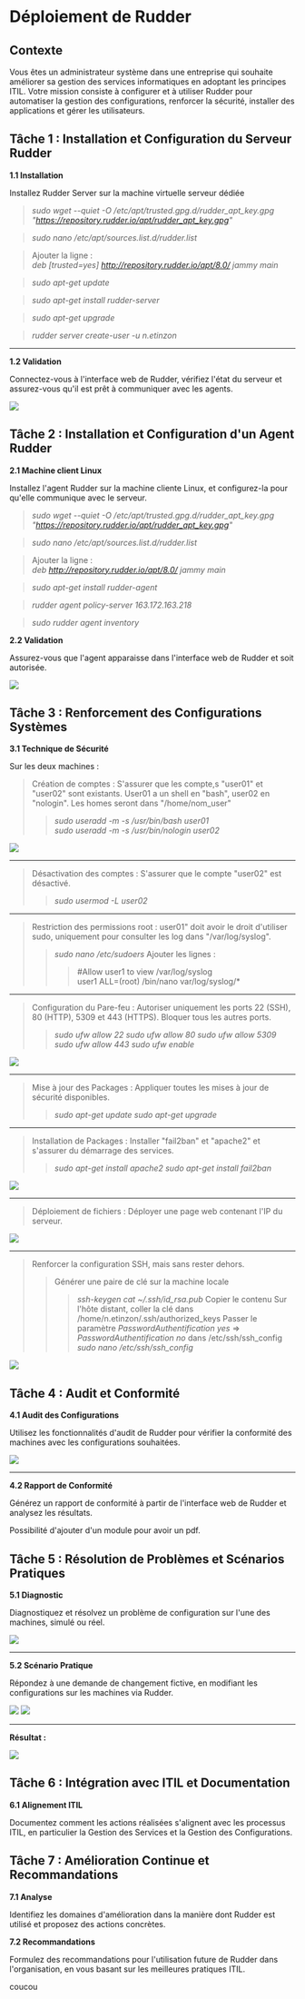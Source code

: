 # Déploiement de Rudder

## Contexte
Vous êtes un administrateur système dans une entreprise qui souhaite améliorer sa gestion des services informatiques en adoptant les principes ITIL. Votre mission consiste à configurer et à utiliser Rudder pour automatiser la gestion des configurations, renforcer la sécurité, installer des applications et gérer les utilisateurs.

## Tâche 1 : Installation et Configuration du Serveur Rudder
**1.1 Installation**

Installez Rudder Server sur la machine virtuelle serveur dédiée

>*sudo wget --quiet -O /etc/apt/trusted.gpg.d/rudder_apt_key.gpg "https://repository.rudder.io/apt/rudder_apt_key.gpg"*

>*sudo nano /etc/apt/sources.list.d/rudder.list*

>Ajouter la ligne :  
>*deb [trusted=yes] http://repository.rudder.io/apt/8.0/ jammy main*

>*sudo apt-get update*

>*sudo apt-get install rudder-server*

>*sudo apt-get upgrade*

>*rudder server create-user -u n.etinzon*

***

**1.2 Validation**

Connectez-vous à l'interface web de Rudder, vérifiez l'état du serveur et assurez-vous qu'il est prêt à communiquer avec les agents.

<img src= "https://imgur.com/wZVecz7.jpg">

## Tâche 2 : Installation et Configuration d'un Agent Rudder
**2.1 Machine client Linux**

Installez l'agent Rudder sur la machine cliente Linux, et configurez-la pour qu'elle communique avec le serveur.

>*sudo wget --quiet -O /etc/apt/trusted.gpg.d/rudder_apt_key.gpg "https://repository.rudder.io/apt/rudder_apt_key.gpg"*

>*sudo nano /etc/apt/sources.list.d/rudder.list*

>Ajouter la ligne :  
>*deb http://repository.rudder.io/apt/8.0/ jammy main*

>*sudo apt-get install rudder-agent*

>*rudder agent policy-server 163.172.163.218*

>*sudo rudder agent inventory*

**2.2 Validation**

Assurez-vous que l'agent apparaisse dans l'interface web de Rudder et soit autorisée.

<img src= "https://imgur.com/bqM7HPY.jpg">

## Tâche 3 : Renforcement des Configurations Systèmes

**3.1 Technique de Sécurité**

Sur les deux machines :

>Création de comptes : S'assurer que les compte,s "user01" et "user02" sont existants. User01 a un shell en "bash", user02 en "nologin". Les homes seront dans "/home/nom_user"
>>*sudo useradd -m -s /usr/bin/bash user01*  
>>*sudo useradd -m -s /usr/bin/nologin user02*

<img src= "https://imgur.com/H0faw0L.jpg">

***

>Désactivation des comptes : S'assurer que le compte "user02" est désactivé.
>>*sudo usermod -L user02*

***

>Restriction des permissions root : user01" doit avoir le droit d'utiliser sudo, uniquement pour consulter les log dans "/var/log/syslog".
>>*sudo nano /etc/sudoers*
>>Ajouter les lignes :
>>>&#35;Allow user1 to view /var/log/syslog  
>>>user1   ALL=(root) /bin/nano var/log/syslog/*

***

>Configuration du Pare-feu : Autoriser uniquement les ports 22 (SSH), 80 (HTTP), 5309 et 443 (HTTPS). Bloquer tous les autres ports.
>>*sudo ufw allow 22*
>>*sudo ufw allow 80*
>>*sudo ufw allow 5309*
>>*sudo ufw allow 443*
>>*sudo ufw enable*

<img src= "https://imgur.com/Ywm0KvA.jpg">

***

>Mise à jour des Packages : Appliquer toutes les mises à jour de sécurité disponibles.
>>*sudo apt-get update*
>>*sudo apt-get upgrade*

***

>Installation de Packages : Installer "fail2ban" et "apache2" et s'assurer du démarrage des services.
>>*sudo apt-get install apache2*
>>*sudo apt-get install fail2ban*

<img src= "https://imgur.com/vlSH3Ba.jpg">

***

>Déploiement de fichiers : Déployer une page web contenant l'IP du serveur.

<img src= "https://imgur.com/hGNjgYd.jpg">

***

>Renforcer la configuration SSH, mais sans rester dehors.
>>Générer une paire de clé sur la machine locale
>>>*ssh-keygen*
>>>*cat ~/.ssh/id_rsa.pub*
>>>Copier le contenu
>>>Sur l'hôte distant, coller la clé dans /home/n.etinzon/.ssh/authorized_keys
>>>Passer le paramètre *PasswordAuthentification yes* => *PasswordAuthentification no* dans /etc/ssh/ssh_config
>>>*sudo nano /etc/ssh/ssh_config*

<img src= "https://imgur.com/qFKnoLM.jpg">

## Tâche 4 : Audit et Conformité

**4.1 Audit des Configurations**

Utilisez les fonctionnalités d'audit de Rudder pour vérifier la conformité des machines avec les configurations souhaitées.

<img src= "https://imgur.com/ZTZ2Hah.jpg">

***

**4.2 Rapport de Conformité**

Générez un rapport de conformité à partir de l'interface web de Rudder et analysez les résultats.

Possibilité d'ajouter d'un module pour avoir un pdf.

## Tâche 5 : Résolution de Problèmes et Scénarios Pratiques

**5.1 Diagnostic**

Diagnostiquez et résolvez un problème de configuration sur l'une des machines, simulé ou réel.

<img src= "https://imgur.com/bzQ6n4N.jpg">

***

**5.2 Scénario Pratique**

Répondez à une demande de changement fictive, en modifiant les configurations sur les machines via Rudder.

<img src= "https://imgur.com/FBv3C2a.jpg">

<img src= "https://imgur.com/sRzv76w.jpg">
 
***

**Résultat :**

<img src= "https://imgur.com/eQ6k4sf.jpg">

## Tâche 6 : Intégration avec ITIL et Documentation

**6.1 Alignement ITIL**

Documentez comment les actions réalisées s'alignent avec les processus ITIL, en particulier la Gestion des Services et la Gestion des Configurations.

## Tâche 7 : Amélioration Continue et Recommandations

**7.1 Analyse**

Identifiez les domaines d'amélioration dans la manière dont Rudder est utilisé et proposez des actions concrètes.

**7.2 Recommandations**

Formulez des recommandations pour l'utilisation future de Rudder dans l'organisation, en vous basant sur les meilleures pratiques ITIL.

coucou